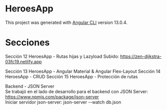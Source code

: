 # HeroesApp

This project was generated with [Angular CLI](https://github.com/angular/angular-cli) version 13.0.4.

# Secciones
Sección 12 HeroesApp - Rutas hijas y Lazyload
Subido: https://zen-dijkstra-03fc19.netlify.app

Sección 13 HeroesApp - Angular Material & Angular Flex-Layout
Sección 14 HeroesApp - CRUD
Sección 15 HeroesApp - Protección de rutas

Backend - JSON Server  
Se trabajó en el lado de desarrollo para el backend con JSON Server: https://www.npmjs.com/package/json-server  
Iniciar servidor json-server: json-server --watch db.json